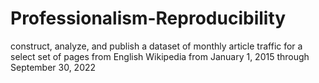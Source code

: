 # Professionalism-Reproducibility
construct, analyze, and publish a dataset of monthly article traffic for a select set of pages from English Wikipedia from January 1, 2015 through September 30, 2022
